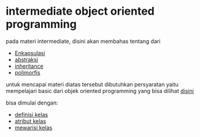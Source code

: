 # intermediate object oriented programming

pada materi intermediate, disini akan membahas tentang dari

- [Enkapsulasi](encapsulation)
- [abstraksi](abstract)
- [inheritance](inheritance)
- [polimorfis](polymorphism)

untuk mencapai materi diatas tersebut dibutuhkan persyaratan yaitu mempelajari basic dari objek oriented programming yang bisa dilihat [disini](../basic_oop)

bisa dimulai dengan:

- [definisi kelas](https://github.com/bellshade/Python/tree/main/object_oriented_programming/basic_oop/00_definisi_kelas)
- [atribut kelas](../basic_oop/01_atribut_kelas)
- [mewarisi kelas](../basic_oop/02_mewarisi_kelas)
